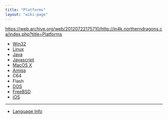 ```yaml
---
title: "Platforms"
layout: "wiki-page"
---
```


https://web.archive.org/web/20120722175710/http://in4k.northerndragons.ca/index.php?title=Platforms

* [Win32](win32)
* [Linux](linux)
* [Java](java)
* [Javascript](javascript)
* [MacOS X](macos-x)
* [Amiga](amiga)
* C64
* Flash
* [DOS](dos)
* [FreeBSD](freebsd)
* [iOS](iOS)

***

* [Language Info](language-info)

